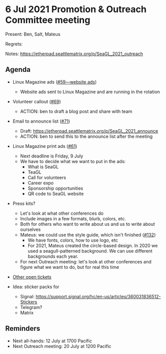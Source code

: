 # 6 Jul 2021 Promotion & Outreach Committee meeting

Present: Ben, Salt, Mateus

Regrets:

Notes: https://etherpad.seattlematrix.org/p/SeaGL_2021_outreach

## Agenda

* Linux Magazine ads ([#59—website ads](https://github.com/SeaGL/organization/issues/59))
    * Website ads sent to Linux Magazine and are running in the rotation
* Volunteer callout ([#69](https://github.com/SeaGL/organization/issues/69))
    * ACTION: ben to draft a blog post and share with team
* Email to announce list ([#71](https://github.com/SeaGL/organization/issues/71))
    * Draft: https://etherpad.seattlematrix.org/p/SeaGL_2021_announce
    * ACTION: ben to send this to the announce list after the meeting
* Linux Magazine print ads ([#61](https://github.com/SeaGL/organization/issues/61))
    * Next deadline is Friday, 9 July
    * We have to decide what we want to put in the ads:
        * What is SeaGL
        * TeaGL
        * Call for volunteers
        * Career expo
        * Sponsorship opportunities
        *  QR code to SeaGL website

* Press kits?
    * Let's look at what other conferences do
    * Include images in a few formats, blurb, colors, etc.
    * Both for others who want to write about us and us to write about ourselves
    * Mateus: we could use the style guide, which isn't finished ([#132](https://github.com/SeaGL/organization/issues/132))
        * We have fonts, colors, how to use logo, etc
        * For 2021, Mateus created the circle-based design. In 2020 we used a seagull-patterned background. We can use different backgrounds each year.
    * For next Outreach meeting: let's look at other conferences and figure what we want to do, but for real this time


* [Other open tickets](https://github.com/SeaGL/organization/issues?q=is%3Aissue+is%3Aopen+label%3AOutreach)
* Idea: sticker packs for
    * Signal: https://support.signal.org/hc/en-us/articles/360031836512-Stickers
    * Telegram?
    * Matrix


## Reminders

* Next all-hands: 12 July at 1700 Pacific
* Next Outreach meeting: 20 July at 1200 Pacific
